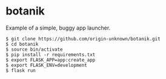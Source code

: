 # botanik
Example of a simple, buggy app launcher. 

```
$ git clone https://github.com/origin-unknown/botanik.git
$ cd botanik
$ source bin/activate
$ pip install -r requirements.txt
$ export FLASK_APP=app:create_app
$ export FLASK_ENV=development
$ flask run
```
